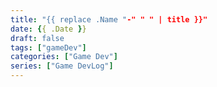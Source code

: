 ```yaml
---
title: "{{ replace .Name "-" " " | title }}"
date: {{ .Date }}
draft: false
tags: ["gameDev"] 
categories: ["Game Dev"]
series: ["Game DevLog"]
---
```

